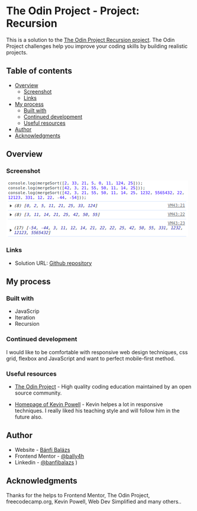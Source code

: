 # The Odin Project - Project: Recursion

This is a solution to the [The Odin Project Recursion project](https://www.theodinproject.com/lessons/javascript-recursion). The Odin Project challenges help you improve your coding skills by building realistic projects. 

## Table of contents

- [Overview](#overview)
  - [Screenshot](#screenshot)
  - [Links](#links)
- [My process](#my-process)
  - [Built with](#built-with)
  - [Continued development](#continued-development)
  - [Useful resources](#useful-resources)
- [Author](#author)
- [Acknowledgments](#acknowledgments)


## Overview

### Screenshot

![Desktop screenshot](./Assignment2/console.png)


### Links

- Solution URL: [Github repository](https://github.com/BalazsBanfi/TOP-Recursion)

## My process

### Built with

- JavaScrip
- Iteration
- Recursion


### Continued development

I would like to be comfortable with responsive web design techniques, css grid, flexbox and JavaScript and want to perfect mobile-first method.


### Useful resources

- [The Odin Project](https://www.theodinproject.com/dashboard/) - High quality coding education maintained by an open source community.

- [Homepage of Kevin Powell](https://www.kevinpowell.co/) - Kevin helpes a lot in responsive techniques. I really liked his teaching style and will follow him in the future also.


## Author

- Website - [Bánfi Balázs](https://github.com/BalazsBanfi)
- Frontend Mentor - [@bally4h](https://www.frontendmentor.io/profile/bally4h)
- Linkedin - [@banfibalazs](https://www.linkedin.com/in/banfibalazs/)
)

## Acknowledgments

Thanks for the helps to Frontend Mentor, The Odin Project, freecodecamp.org, Kevin Powell, Web Dev Simplified and many others..